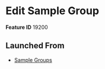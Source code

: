 # Edit Sample Group

**Feature ID** 19200

## Launched From

- [Sample Groups](Sample%20Groups.md)











































































